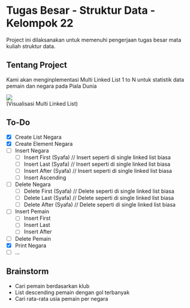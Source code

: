 # Tugas Besar - Struktur Data - Kelompok 22
Project ini dilaksanakan untuk memenuhi pengerjaan tugas besar mata kuliah struktur data.

## Tentang Project
Kami akan menginplementasi Multi Linked List 1 to N untuk statistik data pemain dan negara pada Piala Dunia

![](https://i.imgur.com/wofSSHa.png)<br>(Visualisasi Multi Linked List)

## To-Do
- [X] Create List Negara
- [X] Create Element Negara
- [ ] Insert Negara
  - [ ] Insert First (Syafa) // Insert seperti di single linked list biasa
  - [ ] Insert Last (Syafa) // Insert seperti di single linked list biasa
  - [ ] Insert After (Syafa) // Insert seperti di single linked list biasa
  - [ ] Insert Ascending
- [ ] Delete Negara
  - [ ] Delete First (Syafa) // Delete seperti di single linked list biasa
  - [ ] Delete Last (Syafa) // Delete seperti di single linked list biasa
  - [ ] Delete After (Syafa) // Delete seperti di single linked list biasa
- [ ] Insert Pemain
  - [ ] Insert First
  - [ ] Insert Last
  - [ ] Insert After
- [ ] Delete Pemain 
- [X] Print Negara
- [ ] ...

## Brainstorm
- Cari pemain berdasarkan klub
- List descending pemain dengan gol terbanyak
- Cari rata-rata usia pemain per negara
